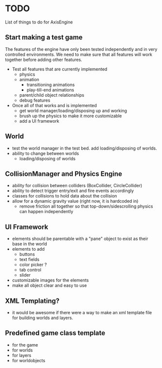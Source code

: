 # TODO
List of things to do for AxisEngine

## Start making a test game
The features of the engine have only been tested independently and in very controlled environments. We need to make sure that all features will work together before adding other features.
* Test all features that are currently implemented
    * physics
    * animation
        * transitioning animations
        * play-till-end animations
    * parent/child object relationships
    * debug features
* Once all of that works and is implemented
    * get world manager/loading/disposing up and working
    * brush up the physics to make it more customizable
    * add a UI framework

## World
* test the world manager in the test bed. add loading/disposing of worlds.
* ability to change between worlds
  * loading/disposing of worlds

## CollisionManager and Physics Engine
* ability for collision between colliders (BoxCollider, CircleCollider)
* ability to detect trigger entry/exit and fire events accordingly
* classes for collisions to hold data about the collision
* allow for a dynamic gravity value (right now, it is hardcoded in)
    * remove friction all together so that top-down/sidescrolling physics can happen independently

## UI Framework
* elements should be parentable with a "pane" object to exist as their base in the world
* elements to add
    * buttons
    * text fields
    * color picker ?
    * tab control
    * slider
* customizable images for the elements
* make all object clear and easy to use

## XML Templating?
* it would be awesome if there were a way to make an xml template file for building worlds and layers.

## Predefined game class template
* for the game
* for worlds
* for layers
* for worldobjects
